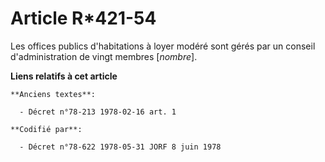 # Article R*421-54

Les offices publics d'habitations à loyer modéré sont gérés par un conseil d'administration de vingt membres [*nombre*].

**Liens relatifs à cet article**

	**Anciens textes**:

	  - Décret n°78-213 1978-02-16 art. 1

	**Codifié par**:

	  - Décret n°78-622 1978-05-31 JORF 8 juin 1978
